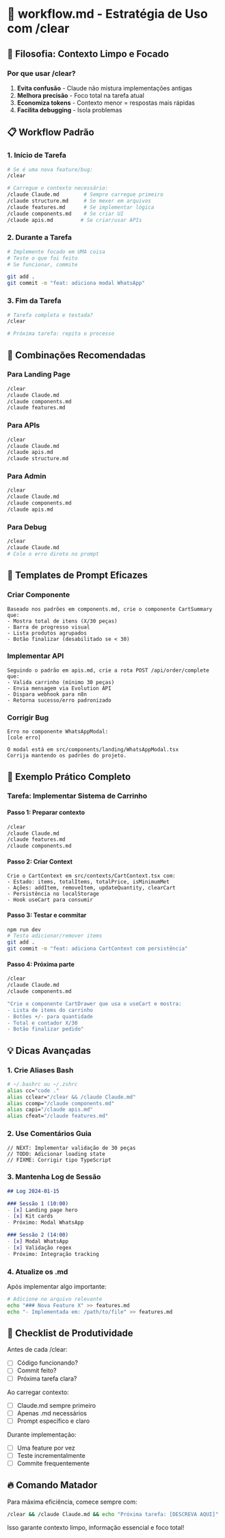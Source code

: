 # 🔄 workflow.md - Estratégia de Uso com /clear

## 🎯 Filosofia: Contexto Limpo e Focado

### Por que usar /clear?

1. **Evita confusão** - Claude não mistura implementações antigas
1. **Melhora precisão** - Foco total na tarefa atual
1. **Economiza tokens** - Contexto menor = respostas mais rápidas
1. **Facilita debugging** - Isola problemas

## 📋 Workflow Padrão

### 1. Início de Tarefa

```bash
# Se é uma nova feature/bug:
/clear

# Carregue o contexto necessário:
/claude Claude.md        # Sempre carregue primeiro
/claude structure.md     # Se mexer em arquivos
/claude features.md      # Se implementar lógica
/claude components.md    # Se criar UI
/claude apis.md         # Se criar/usar APIs
```

### 2. Durante a Tarefa

```bash
# Implemente focado em UMA coisa
# Teste o que foi feito
# Se funcionar, commite

git add .
git commit -m "feat: adiciona modal WhatsApp"
```

### 3. Fim da Tarefa

```bash
# Tarefa completa e testada?
/clear

# Próxima tarefa: repita o processo
```

## 🎨 Combinações Recomendadas

### Para Landing Page

```bash
/clear
/claude Claude.md
/claude components.md
/claude features.md
```

### Para APIs

```bash
/clear
/claude Claude.md
/claude apis.md
/claude structure.md
```

### Para Admin

```bash
/clear
/claude Claude.md
/claude components.md
/claude apis.md
```

### Para Debug

```bash
/clear
/claude Claude.md
# Cole o erro direto no prompt
```

## 📝 Templates de Prompt Eficazes

### Criar Componente

```
Baseado nos padrões em components.md, crie o componente CartSummary que:
- Mostra total de itens (X/30 peças)
- Barra de progresso visual
- Lista produtos agrupados
- Botão finalizar (desabilitado se < 30)
```

### Implementar API

```
Seguindo o padrão em apis.md, crie a rota POST /api/order/complete que:
- Valida carrinho (mínimo 30 peças)
- Envia mensagem via Evolution API  
- Dispara webhook para n8n
- Retorna sucesso/erro padronizado
```

### Corrigir Bug

```
Erro no componente WhatsAppModal:
[cole erro]

O modal está em src/components/landing/WhatsAppModal.tsx
Corrija mantendo os padrões do projeto.
```

## 🚀 Exemplo Prático Completo

### Tarefa: Implementar Sistema de Carrinho

#### Passo 1: Preparar contexto

```bash
/clear
/claude Claude.md
/claude features.md
/claude components.md
```

#### Passo 2: Criar Context

```
Crie o CartContext em src/contexts/CartContext.tsx com:
- Estado: items, totalItems, totalPrice, isMinimumMet
- Ações: addItem, removeItem, updateQuantity, clearCart
- Persistência no localStorage
- Hook useCart para consumir
```

#### Passo 3: Testar e commitar

```bash
npm run dev
# Testa adicionar/remover items
git add .
git commit -m "feat: adiciona CartContext com persistência"
```

#### Passo 4: Próxima parte

```bash
/clear
/claude Claude.md
/claude components.md

"Crie o componente CartDrawer que usa o useCart e mostra:
- Lista de items do carrinho
- Botões +/- para quantidade  
- Total e contador X/30
- Botão finalizar pedido"
```

## 💡 Dicas Avançadas

### 1. Crie Aliases Bash

```bash
# ~/.bashrc ou ~/.zshrc
alias cc="code ."
alias cclear="/clear && /claude Claude.md"
alias ccomp="/claude components.md"
alias capi="/claude apis.md"
alias cfeat="/claude features.md"
```

### 2. Use Comentários Guia

```tsx
// NEXT: Implementar validação de 30 peças
// TODO: Adicionar loading state
// FIXME: Corrigir tipo TypeScript
```

### 3. Mantenha Log de Sessão

```markdown
## Log 2024-01-15

### Sessão 1 (10:00)
- [x] Landing page hero
- [x] Kit cards
- Próximo: Modal WhatsApp

### Sessão 2 (14:00)  
- [x] Modal WhatsApp
- [x] Validação regex
- Próximo: Integração tracking
```

### 4. Atualize os .md

Após implementar algo importante:

```bash
# Adicione no arquivo relevante
echo "### Nova Feature X" >> features.md
echo "- Implementada em: /path/to/file" >> features.md
```

## 🎯 Checklist de Produtividade

Antes de cada /clear:

- [ ] Código funcionando?
- [ ] Commit feito?
- [ ] Próxima tarefa clara?

Ao carregar contexto:

- [ ] Claude.md sempre primeiro
- [ ] Apenas .md necessários
- [ ] Prompt específico e claro

Durante implementação:

- [ ] Uma feature por vez
- [ ] Teste incrementalmente
- [ ] Commite frequentemente

## 🔥 Comando Matador

Para máxima eficiência, comece sempre com:

```bash
/clear && /claude Claude.md && echo "Próxima tarefa: [DESCREVA AQUI]"
```

Isso garante contexto limpo, informação essencial e foco total!